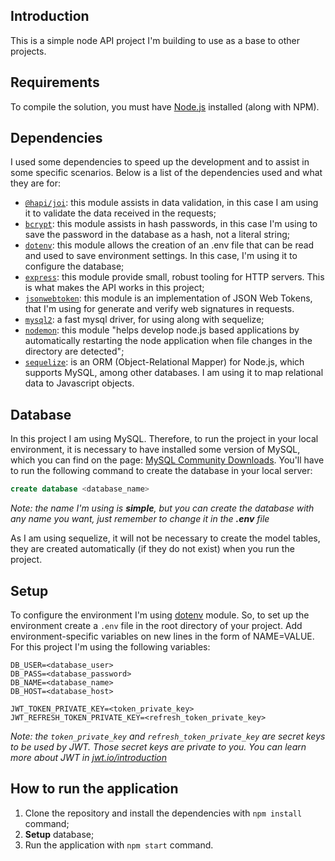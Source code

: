 ## Introduction

This is a simple node API project I'm building to use as a base to other projects.

## Requirements

To compile the solution, you must have [Node.js](https://nodejs.org/en/) installed (along with NPM).

## Dependencies

I used some dependencies to speed up the development and to assist in some specific scenarios. Below is a list of the dependencies used and what they are for:

- [`@hapi/joi`](https://hapi.dev/module/joi/): this module assists in data validation, in this case I am using it to validate the data received in the requests;
- [`bcrypt`](https://github.com/kelektiv/node.bcrypt.js#readme): this module assists in hash passwords, in this case I'm using to save the password in the database as a hash, not a literal string;
- [`dotenv`](https://github.com/motdotla/dotenv#readme): this module allows the creation of an .env file that can be read and used to save environment settings. In this case, I'm using it to configure the database;
- [`express`](https://github.com/expressjs/express#readme): this module provide small, robust tooling for HTTP servers. This is what makes the API works in this project;
- [`jsonwebtoken`](https://github.com/auth0/node-jsonwebtoken#readme): this module is an implementation of JSON Web Tokens, that I'm using for generate and verify web signatures in requests.
- [`mysql2`](https://github.com/sidorares/node-mysql2#readme): a fast mysql driver, for using along with sequelize;
- [`nodemon`](https://nodemon.io/): this module "helps develop node.js based applications by automatically restarting the node application when file changes in the directory are detected";
- [`sequelize`](https://sequelize.org/): is an ORM (Object-Relational Mapper) for Node.js, which supports MySQL, among other databases. I am using it to map relational data to Javascript objects.

## Database

In this project I am using MySQL. Therefore, to run the project in your local environment, it is necessary to have installed some version of MySQL, which you can find on the page: [MySQL Community Downloads](https://dev.mysql.com/downloads/). You'll have to run the following command to create the database in your local server:

```sql
create database <database_name>
```

*Note: the name I'm using is **simple**, but you can create the database with any name you want, just remember to change it in the **.env** file*

As I am using sequelize, it will not be necessary to create the model tables, they are created automatically (if they do not exist) when you run the project.

## Setup

To configure the environment I'm using [dotenv](https://github.com/motdotla/dotenv#readme) module. So, to set up the environment create a `.env` file in the root directory of your project. Add environment-specific variables on new lines in the form of NAME=VALUE. For this project I'm using the following variables:
```dosini
DB_USER=<database_user>
DB_PASS=<database_password>
DB_NAME=<database_name>
DB_HOST=<database_host>

JWT_TOKEN_PRIVATE_KEY=<token_private_key>
JWT_REFRESH_TOKEN_PRIVATE_KEY=<refresh_token_private_key>
```

*Note: the `token_private_key` and `refresh_token_private_key` are secret keys to be used by JWT. Those secret keys are private to you. You can learn more about JWT in [jwt.io/introduction](https://jwt.io/introduction/)*

## How to run the application

1. Clone the repository and install the dependencies with `npm install` command;
2. **Setup** database;
3. Run the application with `npm start` command.
